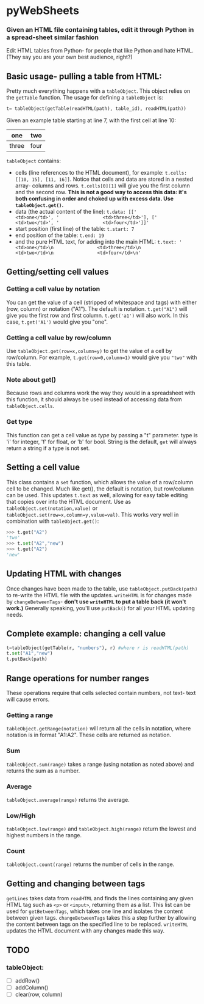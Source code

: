 # pyWebSheets
 ### Given an HTML file containing tables, edit it through Python in a spread-sheet similar fashion
 Edit HTML tables from Python- for people that like Python and hate HTML. (They say you are your own best audience, right?) 
 
 ## Basic usage- pulling a table from HTML:
 Pretty much everything happens with a `tableObject`. This object relies on the `getTable` function. The usage for defining a `tableObject` is:
```python
t= tableObject(getTable(readHTML(path), table_id), readHTML(path))
```
Given an example table starting at line 7, with the first cell at line 10:

one | two
-----|----
three | four

`tableObject` contains:
* cells (line references to the HTML document), for example:
`t.cells: [[10, 15], [11, 16]]`.
Notice that cells and data are stored in a nested array- columns and rows. `t.cells[0][1]` will give you the first column and the second row. **This is not a good way to access this data: it's both confusing in order and choked up with excess data. Use `tableObject.get()`.**
* data (the actual content of the line):
`t.data: [['                <td>one</td>', '                <td>three</td>'], ['                <td>two</td>', '                <td>four</td>']]'`
* start position (first line) of the table:
`t.start: 7`
* end position of the table:
`t.end: 19`
* and the pure HTML text, for adding into the main HTML: `t.text: '                <td>one</td>\n                <td>three</td>\n                <td>two</td>\n                <td>four</td>\n'`

## Getting/setting cell values
### Getting a cell value by notation
You can get the value of a cell (stripped of whitespace and tags) with either (row, column) or notation ("A1"). The default is notation. `t.get("A1")` will give you the first row and first column. `t.get('a1')` will also work. In this case, `t.get('A1')` would give you "one". 

### Getting a cell value by row/column
Use `tableObject.get(row=x,column=y)` to get the value of a cell by row/column. For example, `t.get(row=0,column=1)` would give you `"two"` with this table. 
### Note about get()
Because rows and columns work the way they would in a spreadsheet with this function, it should always be used instead of accessing data from `tableObject.cells`. 
### Get type
This function can get a cell value as *type* by passing a "t" parameter. type is 'i' for integer, 'f' for float, or 'b' for bool. String is the default, `get` will always return a string if a type is not set. 

## Setting a cell value
This class  contains a `set` function, which allows the value of a row/column cell to be changed. Much like get(), the default is notation, but row/column can be used. This updates `t.text` as well, allowing for easy table editing that copies over into the HTML document. Use as `tableObject.set(notation,value)` or `tableObject.set(row=x,column=y,value=val)`. This works very well in combination with `tableObject.get()`:
```python
>>> t.get("A2")
'two'
>>> t.set("A2","new")
>>> t.get("A2")
'new'
```
## Updating HTML with changes
Once changes have been made to the table, use `tableObject.putBack(path)` to re-write the HTML file with the updates. `writeHTML` is for changes made by `changeBetweenTags`- **don't use `writeHTML` to put a table back (it won't work.)** Generally speaking, you'll use `putBack()` for all your HTML updating needs.

## Complete example: changing a cell value
```python
t=tableObject(getTable(r, "numbers"), r) #where r is readHTML(path)
t.set("A1","new")
t.putBack(path)
```

## Range operations for number ranges
These operations require that cells selected contain numbers, not text- text will cause errors.
### Getting a range
`tableObject.getRange(notation)` will return all the cells in notation, where notation is in format "A1:A2". These cells are returned as notation.
### Sum
`tableObject.sum(range)` takes a range (using notation as noted above) and returns the sum as a number.
### Average
`tableObject.average(range)` returns the average.
### Low/High
`tableObject.low(range)` and `tableObject.high(range)` return the lowest and highest numbers in the range. 
### Count
`tableObject.count(range)` returns the number of cells in the range. 

## Getting and changing between tags
`getLines` takes data from `readHTML` and finds the lines containing any given HTML tag such as `<p>` or `<input>`, returning them as a list. This list can be used for `getBetweenTags`, which takes one line and isolates the content between given tags. `changeBetweenTags` takes this a step further by allowing the content between tags on the specified line to be replaced. `writeHTML` updates the HTML document with any changes made this way. 
## TODO
### tableObject:
- [ ] addRow()
- [ ] addColumn()
- [ ] clear(row, column)
